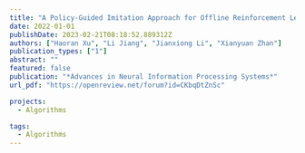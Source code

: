 ```yaml
---
title: "A Policy-Guided Imitation Approach for Offline Reinforcement Learning"
date: 2022-01-01
publishDate: 2023-02-21T08:18:52.889312Z
authors: ["Haoran Xu", "Li Jiang", "Jianxiong Li", "Xianyuan Zhan"]
publication_types: ["1"]
abstract: ""
featured: false
publication: "*Advances in Neural Information Processing Systems*"
url_pdf: "https://openreview.net/forum?id=CKbqDtZnSc"

projects: 
  - Algorithms  

tags:
  - Algorithms  
---
```


